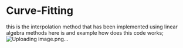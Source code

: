 # Curve-Fitting
this is the interpolation method that has been implemented using linear algebra methods
here is and example how does this code works;
![Uploading image.png…]()
